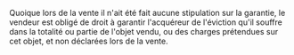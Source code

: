   
 Quoique lors de la vente il n'ait été fait aucune stipulation sur la garantie, le vendeur est obligé de droit à garantir l'acquéreur de l'éviction qu'il souffre dans la totalité ou partie de l'objet vendu, ou des charges prétendues sur cet objet, et non déclarées lors de la vente.  

  

